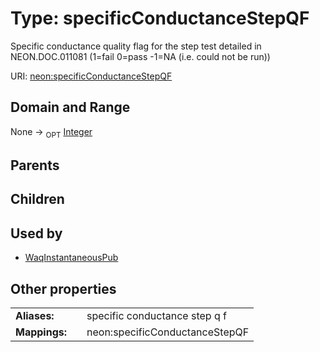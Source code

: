
# Type: specificConductanceStepQF


Specific conductance quality flag for the step test detailed in NEON.DOC.011081 (1=fail 0=pass -1=NA (i.e. could not be run))

URI: [neon:specificConductanceStepQF](https://data.neonscience.org/specificConductanceStepQF)


## Domain and Range

None ->  <sub>OPT</sub> [Integer](types/Integer.md)

## Parents


## Children


## Used by

 * [WaqInstantaneousPub](WaqInstantaneousPub.md)

## Other properties

|  |  |  |
| --- | --- | --- |
| **Aliases:** | | specific conductance step q f |
| **Mappings:** | | neon:specificConductanceStepQF |

